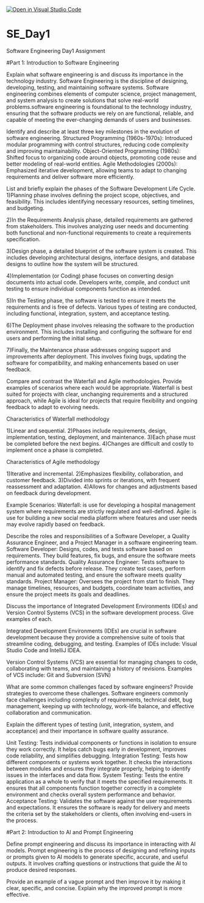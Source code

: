 [![Open in Visual Studio Code](https://classroom.github.com/assets/open-in-vscode-2e0aaae1b6195c2367325f4f02e2d04e9abb55f0b24a779b69b11b9e10269abc.svg)](https://classroom.github.com/online_ide?assignment_repo_id=15565646&assignment_repo_type=AssignmentRepo)
# SE_Day1
Software Engineering Day1 Assignment


#Part 1: Introduction to Software Engineering

Explain what software engineering is and discuss its importance in the technology industry.
Software Engineering is the discipline of designing, developing, testing, and maintaining software systems. Software engineering combines elements of computer science, project management, and system analysis to create solutions that solve real-world problems.software engineering is foundational to the technology industry, ensuring that the software products we rely on are functional, reliable, and capable of meeting the ever-changing demands of users and businesses.

Identify and describe at least three key milestones in the evolution of software engineering.
Structured Programming (1960s-1970s): Introduced modular programming with control structures, reducing code complexity and improving maintainability.
Object-Oriented Programming (1980s): Shifted focus to organizing code around objects, promoting code reuse and better modeling of real-world entities.
Agile Methodologies (2000s): Emphasized iterative development, allowing teams to adapt to changing requirements and deliver software more efficiently.


List and briefly explain the phases of the Software Development Life Cycle.
1)Planning phase involves defining the project scope, objectives, and feasibility. This includes identifying necessary resources, setting timelines, and budgeting.

2)In the Requirements Analysis phase, detailed requirements are gathered from stakeholders. This involves analyzing user needs and documenting both functional and non-functional requirements to create a requirements specification.

3)Design phase, a detailed blueprint of the software system is created. This includes developing architectural designs, interface designs, and database designs to outline how the system will be structured.

4)Implementation (or Coding) phase focuses on converting design documents into actual code. Developers write, compile, and conduct unit testing to ensure individual components function as intended.

5)In the Testing phase, the software is tested to ensure it meets the requirements and is free of defects. Various types of testing are conducted, including functional, integration, system, and acceptance testing.

6)The Deployment phase involves releasing the software to the production environment. This includes installing and configuring the software for end users and performing the initial setup.

7)Finally, the Maintenance phase addresses ongoing support and improvements after deployment. This involves fixing bugs, updating the software for compatibility, and making enhancements based on user feedback.

Compare and contrast the Waterfall and Agile methodologies. Provide examples of scenarios where each would be appropriate.
Waterfall is best suited for projects with clear, unchanging requirements and a structured approach, while Agile is ideal for projects that require flexibility and ongoing feedback to adapt to evolving needs.

Characteristics of Waterfall methodology

1)Linear and sequential.
2)Phases include requirements, design, implementation, testing, deployment, and maintenance.
3)Each phase must be completed before the next begins.
4)Changes are difficult and costly to implement once a phase is completed.

Characteristics of Agile methodology

1)Iterative and incremental.
2)Emphasizes flexibility, collaboration, and customer feedback.
3)Divided into sprints or iterations, with frequent reassessment and adaptation.
4)Allows for changes and adjustments based on feedback during development.

Example Scenarios:
Waterfall: is use for developing a hospital management system where requirements are strictly regulated and well-defined.
Agile: is use for building a new social media platform where features and user needs may evolve rapidly based on feedback.

Describe the roles and responsibilities of a Software Developer, a Quality Assurance Engineer, and a Project Manager in a software engineering team.
Software Developer: Designs, codes, and tests software based on requirements. They build features, fix bugs, and ensure the software meets performance standards.
Quality Assurance Engineer: Tests software to identify and fix defects before release. They create test cases, perform manual and automated testing, and ensure the software meets quality standards.
Project Manager: Oversees the project from start to finish. They manage timelines, resources, and budgets, coordinate team activities, and ensure the project meets its goals and deadlines.

Discuss the importance of Integrated Development Environments (IDEs) and Version Control Systems (VCS) in the software development process. Give examples of each.

Integrated Development Environments (IDEs) are crucial in software development because they provide a comprehensive suite of tools that streamline coding, debugging, and testing. Examples of IDEs include: Visual Studio Code and IntelliJ IDEA.

Version Control Systems (VCS) are essential for managing changes to code, collaborating with teams, and maintaining a history of revisions. Examples of VCS include:
Git and Subversion (SVN)

What are some common challenges faced by software engineers? Provide strategies to overcome these challenges.
Software engineers commonly face challenges including complexity of requirements, technical debt, bug management, keeping up with technology, work-life balance, and effective collaboration and communication.

Explain the different types of testing (unit, integration, system, and acceptance) and their importance in software quality assurance.

Unit Testing: Tests individual components or functions in isolation to ensure they work correctly. It helps catch bugs early in development, improves code reliability, and simplifies debugging.
Integration Testing: Tests how different components or systems work together. It checks the interactions between modules and ensures they integrate properly, helping to identify issues in the interfaces and data flow.
System Testing: Tests the entire application as a whole to verify that it meets the specified requirements. It ensures that all components function together correctly in a complete environment and checks overall system performance and behavior.
Acceptance Testing: Validates the software against the user requirements and expectations. It ensures the software is ready for delivery and meets the criteria set by the stakeholders or clients, often involving end-users in the process.


#Part 2: Introduction to AI and Prompt Engineering


Define prompt engineering and discuss its importance in interacting with AI models.
Prompt engineering is the process of designing and refining inputs or prompts given to AI models to generate specific, accurate, and useful outputs. It involves crafting questions or instructions that guide the AI to produce desired responses.


Provide an example of a vague prompt and then improve it by making it clear, specific, and concise. Explain why the improved prompt is more effective.
